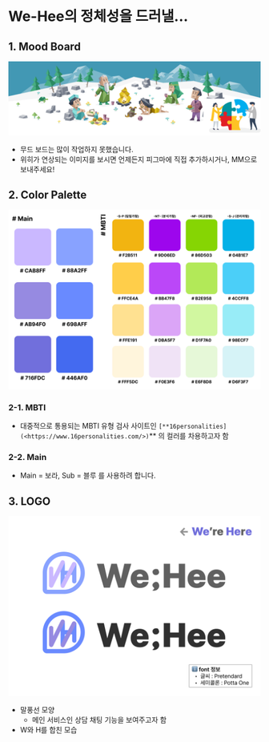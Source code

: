 # We-Hee의 정체성을 드러낼...

## 1. Mood Board

![Mood Board.png](capture/moodBoard.png)

- 무드 보드는 많이 작업하지 못했습니다.
- 위히가 연상되는 이미지를 보시면 언제든지 피그마에 직접 추가하시거나, MM으로 보내주세요!







## 2. Color Palette

![color.png](capture/color.png)



### 2-1. MBTI

- 대중적으로 통용되는 MBTI 유형 검사 사이트인 `[**16personalities](<https://www.16personalities.com/>)`** 의 컬러를 차용하고자 함



### 2-2. Main

- Main = 보라, Sub = 블루 를 사용하려 합니다.







## 3. LOGO

![로고](capture/logo_final.png)



- 말풍선 모양
  - 메인 서비스인 상담 채팅 기능을 보여주고자 함
- W와 H를 합친 모습